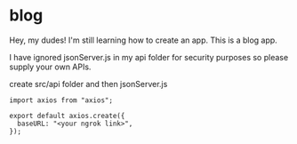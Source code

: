 # blog

Hey, my dudes! I'm still learning how to create an app. This is a blog app.

I have ignored jsonServer.js in my api folder for security purposes so please supply your own APIs.

create src/api folder and then jsonServer.js

```
import axios from "axios";

export default axios.create({
  baseURL: "<your ngrok link>",
});
```
